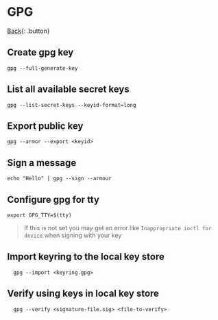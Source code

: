 # GPG

[Back](../../index.md#gpg){: .button}

## Create gpg key

```
gpg --full-generate-key
```

## List all available secret keys

```
gpg --list-secret-keys --keyid-format=long
```

## Export public key

```
gpg --armor --export <keyid>
```

## Sign a message

```
echo "Hello" | gpg --sign --armour
```

## Configure gpg for tty

```
export GPG_TTY=$(tty)
```

> If this is not set you may get an error like `Inappropriate ioctl for device` when signing with your key

## Import keyring to the local key store

```
  gpg --import <keyring.gpg>
```

## Verify using keys in local key store

```
  gpg --verify <signature-file.sig> <file-to-verify>
```

